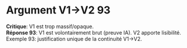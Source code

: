 # Argument V1→V2 93
**Critique**: V1 est trop massif/opaque.  
**Réponse 93**: V1 est volontairement brut (preuve IA). V2 apporte lisibilité.  
Exemple 93: justification unique de la continuité V1→V2.
